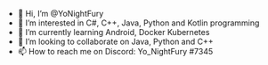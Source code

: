 - 👋 Hi, I’m @YoNightFury
- 👀 I’m interested in C#, C++, Java, Python and Kotlin programming
- 🌱 I’m currently learning Android, Docker Kubernetes
- 💞️ I’m looking to collaborate on Java, Python and C++
- 📫 How to reach me on Discord: Yo_NightFury #7345

<!---
YoNightFury/YoNightFury is a ✨ special ✨ repository because its `README.md` (this file) appears on your GitHub profile.
You can click the Preview link to take a look at your changes.
--->
